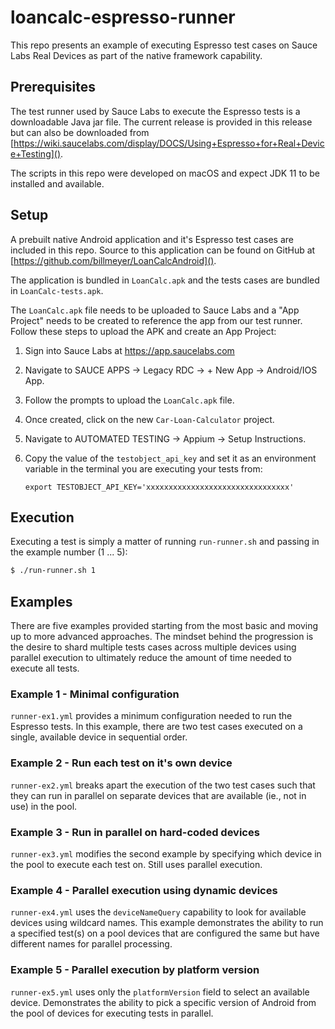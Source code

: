 # loancalc-espresso-runner

This repo presents an example of executing Espresso test cases on Sauce Labs Real Devices as part
of the native framework capability.

## Prerequisites

The test runner used by Sauce Labs to execute the Espresso tests is a downloadable Java jar file.  The current release is provided in this release but can also be downloaded from [https://wiki.saucelabs.com/display/DOCS/Using+Espresso+for+Real+Device+Testing]().

The scripts in this repo were developed on macOS and expect JDK 11 to be installed and available.

## Setup

A prebuilt native Android application and it's Espresso test cases are included in this repo.  Source to this application can be found on GitHub at [https://github.com/billmeyer/LoanCalcAndroid]().

The application is bundled in `LoanCalc.apk` and the tests cases are bundled in `LoanCalc-tests.apk`.

The `LoanCalc.apk` file needs to be uploaded to Sauce Labs and a "App Project" needs to be created to reference the app from our test runner.  Follow these steps to upload the APK and create an App Project:

1. Sign into Sauce Labs at https://app.saucelabs.com
2. Navigate to SAUCE APPS &rarr; Legacy RDC &rarr; + New App &rarr; Android/IOS App.
3. Follow the prompts to upload the `LoanCalc.apk` file.
4. Once created, click on the new `Car-Loan-Calculator` project.
5. Navigate to AUTOMATED TESTING &rarr; Appium &rarr; Setup Instructions.
6. Copy the value of the `testobject_api_key` and set it as an environment variable in the terminal you are executing your tests from:

    ```
    export TESTOBJECT_API_KEY='xxxxxxxxxxxxxxxxxxxxxxxxxxxxxxxx'
    ```

## Execution

Executing a test is simply a matter of running `run-runner.sh` and passing in the example number (1 ... 5):

```bash
$ ./run-runner.sh 1
```

## Examples

There are five examples provided starting from the most basic and moving up to more advanced approaches.  The mindset behind the progression is the desire to shard multiple tests cases across multiple devices using parallel execution to ultimately reduce the amount of time needed to execute all tests.

### Example 1 - Minimal configuration

`runner-ex1.yml` provides a minimum configuration needed to run the Espresso tests.  In this example, there are two test cases executed on a single, available device in sequential order.

### Example 2 - Run each test on it's own device

`runner-ex2.yml` breaks apart the execution of the two test cases such that they can run in parallel on separate devices that are available (ie., not in use) in the pool.

### Example 3 - Run in parallel on hard-coded devices

`runner-ex3.yml` modifies the second example by specifying which device in the pool to execute each test on.  Still uses parallel execution.

### Example 4 - Parallel execution using dynamic devices

`runner-ex4.yml` uses the `deviceNameQuery` capability to look for available devices using wildcard names.  This example demonstrates the ability to run a specified test(s) on a pool devices that are configured the same but have different names for parallel processing.

### Example 5 - Parallel execution by platform version

`runner-ex5.yml` uses only the `platformVersion` field to select an available device.  Demonstrates the ability to pick a specific version of Android from the pool of devices for executing tests in parallel.